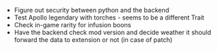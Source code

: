 
* Figure out security between python and the backend
* Test Apollo legendary with torches - seems to be a different Trait
* Check in-game rarity for infusion boons
* Have the backend check mod version and decide weather it should forward the data to extension or not (in case of patch)